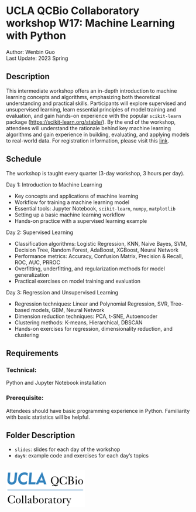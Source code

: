 # UCLA QCBio Collaboratory workshop W17: Machine Learning with Python
Author: Wenbin Guo \
Last Update: 2023 Spring


## Description
This intermediate workshop offers an in-depth introduction to machine learning concepts and algorithms, emphasizing both theoretical understanding and practical skills. Participants will explore supervised and unsupervised learning, learn essential principles of model training and evaluation, and gain hands-on experience with the popular `scikit-learn` package (https://scikit-learn.org/stable/). By the end of the workshop, attendees will understand the rationale behind key machine learning algorithms and gain experience in building, evaluating, and applying models to real-world data. For registration information, please visit this [link](https://qcb.ucla.edu/collaboratory/workshops/w17-machine-learning-with-python/).


## Schedule
The workshop is taught every quarter (3-day workshop, 3 hours per day).

Day 1: Introduction to Machine Learning
- Key concepts and applications of machine learning
- Workflow for training a machine learning model
- Essential tools: Jupyter Notebook, `scikit-learn`, `numpy`, `matplotlib`
- Setting up a basic machine learning workflow
- Hands-on practice with a supervised learning example

Day 2: Supervised Learning
- Classification algorithms: Logistic Regression, KNN, Naive Bayes, SVM, Decision Tree, Random Forest, AdaBoost, XGBoost, Neural Network
- Performance metrics: Accuracy, Confusion Matrix, Precision & Recall, ROC, AUC, PRROC
- Overfitting, underfitting, and regularization methods for model generalization
- Practical exercises on model training and evaluation

Day 3: Regression and Unsupervised Learning
- Regression techniques: Linear and Polynomial Regression, SVR, Tree-based models, GBM, Neural Network
- Dimension reduction techniques: PCA, t-SNE, Autoencoder
- Clustering methods: K-means, Hierarchical, DBSCAN
- Hands-on exercises for regression, dimensionality reduction, and clustering


## Requirements
### Technical: 
Python and Jupyter Notebook installation

### Prerequisite:
Attendees should have basic programming experience in Python. Familiarity with basic statistics will be helpful.


## Folder Description
- `slides`: slides for each day of the workshop
- `dayN`: example code and exercises for each day’s topics

<br/>

<img src="./slides/UCLA_QCBio-logo.png" width="215" height="100">

